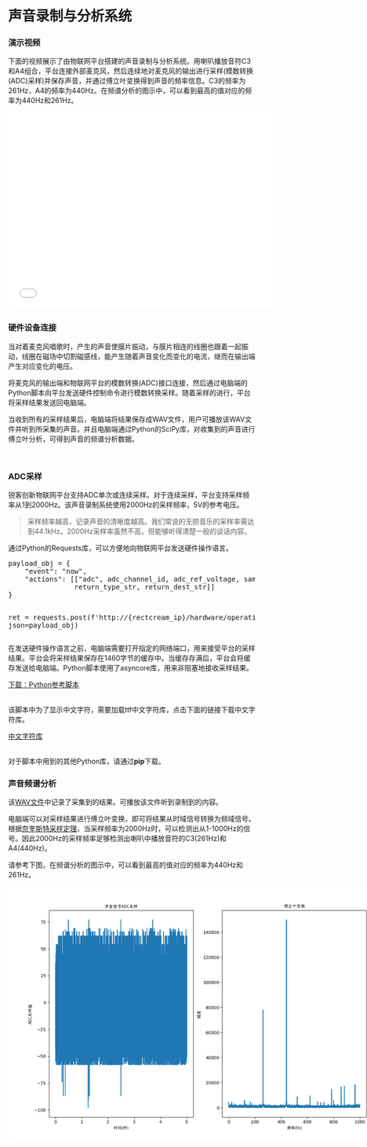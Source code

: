 <h1>声音录制与分析系统</h1>
<h3>演示视频</h3>
<p>下面的视频展示了由物联网平台搭建的声音录制与分析系统。用喇叭播放音符C3和A4组合，平台连接外部麦克风，然后连续地对麦克风的输出进行采样(模数转换(ADC)采样)并保存声音，并通过傅立叶变换得到声音的频率信息。C3的频率为261Hz，A4的频率为440Hz。在频谱分析的图示中，可以看到最高的值对应的频率为440Hz和261Hz。</p>
<iframe src="//player.bilibili.com/player.html?aid=600597188&bvid=BV15B4y1H71o&cid=763172812&page=1&danmaku=0" scrolling="no" border="0" frameborder="no" framespacing="0" allowfullscreen="true" width="550" height="400"> </iframe>

<h3>硬件设备连接</h3>
<div class="demos-content-paragraph">
<p>当对着麦克风唱歌时，产生的声音使膜片振动，与膜片相连的线圈也跟着一起振动，线圈在磁场中切割磁感线，能产生随着声音变化而变化的电流，继而在输出端产生对应变化的电压。</p>
<p>将麦克风的输出端和物联网平台的模数转换(ADC)接口连接，然后通过电脑端的Python脚本向平台发送硬件控制命令进行模数转换采样。随着采样的进行，平台将采样结果发送回电脑端。</p>
<p>当收到所有的采样结果后，电脑端将结果保存成WAV文件，用户可播放该WAV文件并听到所采集的声音。并且电脑端通过Python的SciPy库，对收集到的声音进行傅立叶分析，可得到声音的频谱分析数据。</p>
</div>

<img src="/img/adc_microphone/connections.png" style="max-width: 400px; height:auto" alt="">

<h3>ADC采样</h3>
<div class="demos-content-paragraph">
<p>锐客创新物联网平台支持ADC单次或连续采样。对于连续采样，平台支持采样频率从1到2000Hz。该声音录制系统使用2000Hz的采样频率，5V的参考电压。</p>
<blockquote>
采样频率越高，记录声音的清晰度越高。我们常说的无损音乐的采样率需达到44.1kHz。2000Hz采样率虽然不高，但能够听得清楚一般的谈话内容。
</blockquote>
<p>通过Python的Requests库，可以方便地向物联网平台发送硬件操作语言。</p>
<pre>
payload_obj = {
    "event": "now",
    "actions": [["adc", adc_channel_id, adc_ref_voltage, sample_rate, "s", duration, \
                return_type_str, return_dest_str]]
}

ret = requests.post(f'http://{rectcream_ip}/hardware/operation', json=payload_obj)
</pre>
<p>在发送硬件操作语言之前，电脑端需要打开指定的网络端口，用来接受平台的采样结果。平台会将采样结果保存在1460字节的缓存中。当缓存存满后，平台会将缓存发送给电脑端。Python脚本使用了asyncore库，用来非阻塞地接收采样结果。</p>
<a href="/download/adc_microphone/adc_microphone.py" download="adc_microphone.py">下载：Python参考脚本</a>
</br>
</br>
<p>该脚本中为了显示中文字符，需要加载ttf中文字符库，点击下面的链接下载中文字符库。</p>
<a href="/download/adc_microphone/AaKaiSong.ttf" download="AaKaiSong.ttf">中文字符库</a>
</br>
</br>
<p>对于脚本中用到的其他Python库，请通过<b>pip</b>下载。</p>
</div>

<h3>声音频谱分析</h3>
<div class="demos-content-paragraph">
<p>该<a href="/download/adc_microphone/sound.wav" download="sound.wav">WAV文件</a>中记录了采集到的结果。可播放该文件听到录制到的内容。</p>
<p>电脑端可以对采样结果进行傅立叶变换，即可将结果从时域信号转换为频域信号。根据<a href="https://baike.baidu.com/item/%E9%87%87%E6%A0%B7%E5%AE%9A%E7%90%86/8599843?fromtitle=%E5%A5%88%E5%A5%8E%E6%96%AF%E7%89%B9%E9%87%87%E6%A0%B7%E5%AE%9A%E7%90%86&fromid=11173466&fr=aladdin">奈奎斯特采样定理</a>，当采样频率为2000Hz时，可以检测出从1-1000Hz的信号。因此2000Hz的采样频率足够检测出喇叭中播放音符的C3(261Hz)和A4(440Hz)。</p>
<p>请参考下图，在频谱分析的图示中，可以看到最高的值对应的频率为440Hz和261Hz。</p>
</div>
<img src="/img/adc_microphone/waveform_and_fft.png" style="max-width: 800px; height:auto" alt="">


